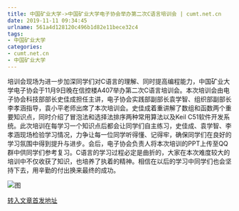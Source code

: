 ```yaml
---
title: 中国矿业大学->中国矿业大学电子协会举办第二次C语言培训会 | cumt.net.cn
date: 2019-11-11 09:34:45
urlname: 561a4d128120c496b1d82e11bece32c4
tags: 
- 中国矿业大学
categories:
- cumt.net.cn
- 中国矿业大学
---
```

培训会现场为进一步加深同学们对C语言的理解、同时提高编程能力，中国矿业大学电子协会于11月9日晚在信控楼A407举办第二次C语言培训会。本次培训会由电子协会科技部部长史佳成担任主讲，电子协会实践部副部长袁学智、组织部副部长李孝涵指导，袁小平老师出席了本次培训会。史佳成着重讲解了数组和函数两个重要知识点，同时介绍了冒泡法和选择法排序两种常用算法以及Keil C51软件开发系统。此次培训在每学习一个知识点后都会让同学们自主练习，史佳成、袁学智、李孝涵现场检验学习情况，力争让每一位同学听得懂、记得牢，确保同学们在良好的学习氛围中得到提升与进步。会后，电子协会负责人将本次培训的PPT上传至QQ群中供同学们参考复习。C语言的学习过程必定是曲折的，大家在本次难度较大的培训中不仅收获了知识，也培养了执着的精神。相信在以后的学习中同学们也会坚持下去，用辛勤的付出换来最终的成功。

![图](http://xwzx.cumt.edu.cn/_upload/article/images/04/b8/95690b204504b780ea2c2cb93f40/d029fe4d-b6b3-4181-a5d6-9c15ec383337.jpg)

[转入文章首发地址](http://xwzx.cumt.edu.cn/60/5b/c523a548955/page.htm)